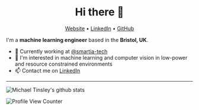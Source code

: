 <h1 align="center">Hi there 👋</h1>

<p align="center">
  <a href="https://michaeltinsley.github.io/">Website</a> •
  <a href="https://www.linkedin.com/in/michaeljtinsley/">LinkedIn</a> •
  <a href="https://github.com/michaeltinsley/">GitHub</a>
</p>

I'm a __machine learning engineer__ based in the __Bristol, UK__.

* 💼 Currently working at [@smartia-tech](https://github.com/smartia-tech) <br/>
* 🤖 I'm interested in machine learning and computer vision in low-power and resource constrained environments <br/>
* 📫 Contact me on [LinkedIn](https://www.linkedin.com/in/michaeljtinsley/)


---

![Michael Tinsley's github stats](https://github-readme-stats.vercel.app/api?username=michaeltinsley&count_private=true)

![Profile View Counter](https://komarev.com/ghpvc/?username=michaeltinsley&color=blue)
